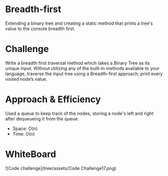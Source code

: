 # Breadth-first  

Extending a binary tree and creating a static method that prints a tree's value to the console breadth first.  


# Challenge  

Write a breadth first traversal method which takes a Binary Tree as its unique input. Without utilizing any of the built-in
methods available to your language, traverse the input tree using a Breadth-first approach; print every visited node’s value.  

# Approach & Efficiency  

Used a queue to keep track of the nodes, storing a node's left and right after dequeueing it from the queue.  

- Space: O(n) 
- Time: O(n)  

# WhiteBoard  
![Code challenge](tree/assets/Code Challenge17.png)  


